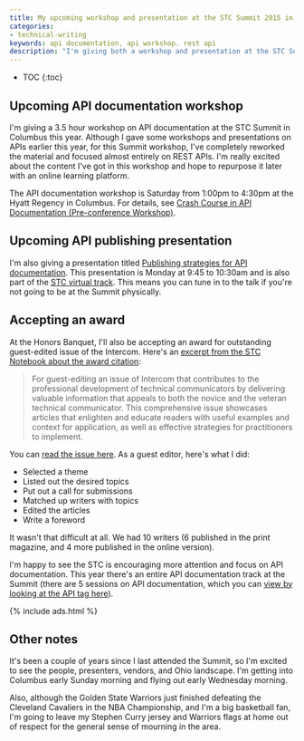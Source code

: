 ```yaml
---
title: My upcoming workshop and presentation at the STC Summit 2015 in Columbus, Ohio
categories:
- technical-writing
keywords: api documentation, api workshop. rest api
description: "I'm giving both a workshop and presentation at the STC Summit in Columbus, Ohio. I'm also receiving an award for oustanding guest-edited issue of the Intercom."
---
```


* TOC
{:toc}

## Upcoming API documentation workshop

I'm giving a 3.5 hour workshop on API documentation at the STC Summit in Columbus this year. Although I gave some workshops and presentations on APIs earlier this year, for this Summit workshop, I've completely reworked the material and focused almost entirely on REST APIs. I'm really excited about the content I've got in this workshop and hope to repurpose it later with an online learning platform.

The API documentation workshop is Saturday from 1:00pm to 4:30pm at the Hyatt Regency in Columbus. For details, see [Crash Course in API Documentation (Pre-conference Workshop)](http://lanyrd.com/2015/stc15/sdhdyb/).

## Upcoming API publishing presentation

I'm also giving a presentation titled [Publishing strategies for API documentation](http://lanyrd.com/2015/stc15/sdhdkt/). This presentation is Monday at 9:45 to 10:30am and is also part of the [STC virtual track](http://summit.stc.org/virtual-track/). This means you can tune in to the talk if you're not going to be at the Summit physically.

## Accepting an award

At the Honors Banquet, I'll also be accepting an award for outstanding guest-edited issue of the Intercom. Here's an [excerpt from the STC Notebook about the award citation](http://notebook.stc.org/recognition-tuesday-intercom-awards/):

>For guest-editing an issue of Intercom that contributes to the professional development of technical communicators by delivering valuable information that appeals to both the novice and the veteran technical communicator. This comprehensive issue showcases articles that enlighten and educate readers with useful examples and context for application, as well as effective strategies for practitioners to implement.

You can [read the issue here](https://idratherbewriting.com/2014/09/10/stc-intercom-issue-entirely-dedicated-to-api-documentation/). As a guest editor, here's what I did:

* Selected a theme
* Listed out the desired topics
* Put out a call for submissions
* Matched up writers with topics
* Edited the articles
* Write a foreword

It wasn't that difficult at all. We had 10 writers (6 published in the print magazine, and 4 more published in the online version).

I'm happy to see the STC is encouraging more attention and focus on API documentation. This year there's an entire API documentation track at the Summit (there are 5 sessions on API documentation, which you can [view by looking at the API tag here](http://lanyrd.com/2015/stc15/jun-22/on/api/)).

{% include ads.html %}

## Other notes

It's been a couple of years since I last attended the Summit, so I'm excited to see the people, presenters, vendors, and Ohio landscape. I'm getting into Columbus early Sunday morning and flying out early Wednesday morning.

Also, although the Golden State Warriors just finished defeating the Cleveland Cavaliers in the NBA Championship, and I'm a big basketball fan, I'm going to leave my Stephen Curry jersey and Warriors flags at home out of respect for the general sense of mourning in the area.
